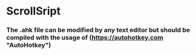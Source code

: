 # ScrollSript

### The .ahk file can be modified by any text editor but should be compiled with the usage of (https://autohotkey.com "AutoHotkey")